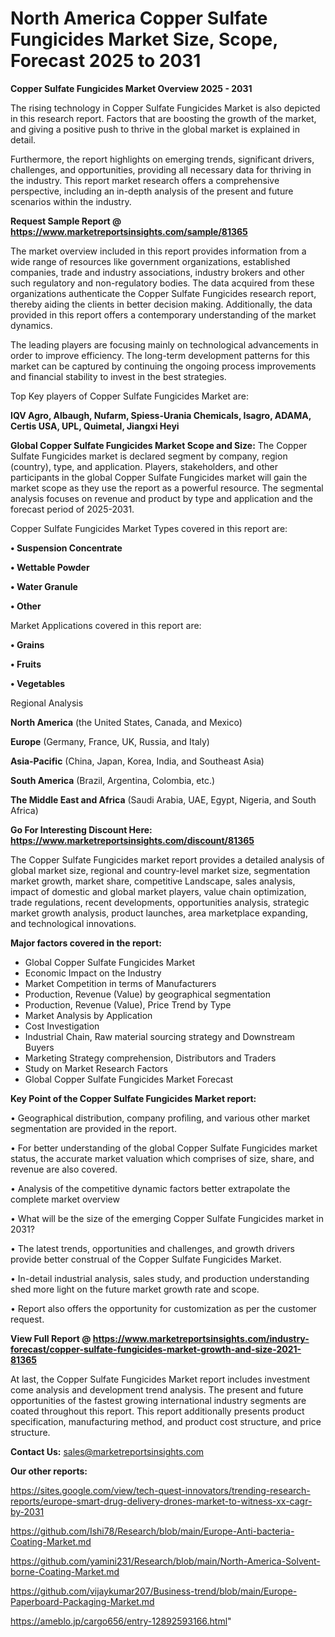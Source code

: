 # North America Copper Sulfate Fungicides Market Size, Scope, Forecast 2025 to 2031

<Strong> Copper Sulfate Fungicides Market Overview 2025 - 2031</strong>

The rising technology in Copper Sulfate Fungicides Market is also depicted in this research report. Factors that are boosting the growth of the market, and giving a positive push to thrive in the global market is explained in detail.

Furthermore, the report highlights on emerging trends, significant drivers, challenges, and opportunities, providing all necessary data for thriving in the industry. This report market research offers a comprehensive perspective, including an in-depth analysis of the present and future scenarios within the industry.

<strong>Request Sample Report @ <a href=https://www.marketreportsinsights.com/sample/81365>https://www.marketreportsinsights.com/sample/81365</a></strong>

The market overview included in this report provides information from a wide range of resources like government organizations, established companies, trade and industry associations, industry brokers and other such regulatory and non-regulatory bodies. The data acquired from these organizations authenticate the Copper Sulfate Fungicides research report, thereby aiding the clients in better decision making. Additionally, the data provided in this report offers a contemporary understanding of the market dynamics.

The leading players are focusing mainly on technological advancements in order to improve efficiency. The long-term development patterns for this market can be captured by continuing the ongoing process improvements and financial stability to invest in the best strategies.

Top Key players of Copper Sulfate Fungicides Market are:

<strong>IQV Agro, Albaugh, Nufarm, Spiess-Urania Chemicals, Isagro, ADAMA, Certis USA, UPL, Quimetal, Jiangxi Heyi</strong>

<strong><b>Global Copper Sulfate Fungicides Market Scope and Size:</b></strong>
The Copper Sulfate Fungicides market is declared segment by company, region (country), type, and application. Players, stakeholders, and other participants in the global Copper Sulfate Fungicides market will gain the market scope as they use the report as a powerful resource. The segmental analysis focuses on revenue and product by type and application and the forecast period of 2025-2031.

Copper Sulfate Fungicides Market Types covered in this report are:

<strong>• Suspension Concentrate

• Wettable Powder

• Water Granule

• Other</strong>

Market Applications covered in this report are:

<strong>• Grains

• Fruits

• Vegetables</strong> 

Regional Analysis

<strong>North America</strong> (the United States, Canada, and Mexico)

<strong>Europe</strong> (Germany, France, UK, Russia, and Italy)

<strong>Asia-Pacific</strong> (China, Japan, Korea, India, and Southeast Asia)

<strong>South America</strong> (Brazil, Argentina, Colombia, etc.)

<strong>The Middle East and Africa</strong> (Saudi Arabia, UAE, Egypt, Nigeria, and South Africa)

<strong>Go For Interesting Discount Here: <a href=https://www.marketreportsinsights.com/discount/81365>https://www.marketreportsinsights.com/discount/81365</a></strong>

The Copper Sulfate Fungicides market report provides a detailed analysis of global market size, regional and country-level market size, segmentation market growth, market share, competitive Landscape, sales analysis, impact of domestic and global market players, value chain optimization, trade regulations, recent developments, opportunities analysis, strategic market growth analysis, product launches, area marketplace expanding, and technological innovations.

<strong><b>Major factors covered in the report:</b></strong>
<ul>
  <li>Global Copper Sulfate Fungicides Market </li>
  <li>Economic Impact on the Industry</li>
  <li>Market Competition in terms of Manufacturers</li>
  <li>Production, Revenue (Value) by geographical segmentation</li>
  <li>Production, Revenue (Value), Price Trend by Type</li>
  <li>Market Analysis by Application</li>
  <li>Cost Investigation</li>
  <li>Industrial Chain, Raw material sourcing strategy and Downstream Buyers</li>
  <li>Marketing Strategy comprehension, Distributors and Traders</li>
  <li>Study on Market Research Factors</li>
  <li>Global Copper Sulfate Fungicides Market Forecast</li>
</ul>

<strong><b>Key Point of the Copper Sulfate Fungicides Market report:</b></strong>

• Geographical distribution, company profiling, and various other market segmentation are provided in the report.

• For better understanding of the global Copper Sulfate Fungicides market status, the accurate market valuation which comprises of size, share, and revenue are also covered.

• Analysis of the competitive dynamic factors better extrapolate the complete market overview

• What will be the size of the emerging Copper Sulfate Fungicides market in 2031?

• The latest trends, opportunities and challenges, and growth drivers provide better construal of the Copper Sulfate Fungicides Market.

• In-detail industrial analysis, sales study, and production understanding shed more light on the future market growth rate and scope.

• Report also offers the opportunity for customization as per the customer request.

<strong><b>View Full Report @ <a href=https://www.marketreportsinsights.com/industry-forecast/copper-sulfate-fungicides-market-growth-and-size-2021-81365>https://www.marketreportsinsights.com/industry-forecast/copper-sulfate-fungicides-market-growth-and-size-2021-81365</a></b></strong>


At last, the Copper Sulfate Fungicides Market report includes investment come analysis and development trend analysis. The present and future opportunities of the fastest growing international industry segments are coated throughout this report. This report additionally presents product specification, manufacturing method, and product cost structure, and price structure.

<strong>Contact Us:</strong>
sales@marketreportsinsights.com

<strong>Our other reports:</strong>

<a href=https://sites.google.com/view/tech-quest-innovators/trending-research-reports/europe-smart-drug-delivery-drones-market-to-witness-xx-cagr-by-2031>https://sites.google.com/view/tech-quest-innovators/trending-research-reports/europe-smart-drug-delivery-drones-market-to-witness-xx-cagr-by-2031</a>

<a href=https://github.com/Ishi78/Research/blob/main/Europe-Anti-bacteria-Coating-Market.md>https://github.com/Ishi78/Research/blob/main/Europe-Anti-bacteria-Coating-Market.md</a>

<a href=https://github.com/yamini231/Research/blob/main/North-America-Solvent-borne-Coating-Market.md>https://github.com/yamini231/Research/blob/main/North-America-Solvent-borne-Coating-Market.md</a>

<a href=https://github.com/vijaykumar207/Business-trend/blob/main/Europe-Paperboard-Packaging-Market.md>https://github.com/vijaykumar207/Business-trend/blob/main/Europe-Paperboard-Packaging-Market.md</a>

<a href=https://ameblo.jp/cargo656/entry-12892593166.html>https://ameblo.jp/cargo656/entry-12892593166.html</a>"
